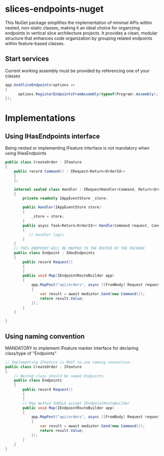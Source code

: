 # slices-endpoints-nuget
This NuGet package simplifies the implementation of minimal APIs within nested, non-static classes, making it an ideal choice for organizing endpoints in vertical slice architecture projects. It provides a clean, modular structure that enhances code organization by grouping related endpoints within feature-based classes.

## Start services

Current working assembly must be provided by referencing one of your classes
```csharp
app.UseSliceEndpoints(options =>
{
      options.RegisterEndpointsFromAssembly(typeof(Program).Assembly);
});
```

# Implementations

## Using IHasEndpoints interface

Being nested or implementing IFeature interface is not mandatory when using IHasEndpoints

```csharp
public class CreateOrder : IFeature
{
    public record Command() : IRequest<Return<OrderId>>
    {
    };

    internal sealed class Handler : IRequestHandler<Command, Return<OrderId>>
    {
        private readonly IAppEventStore _store;

        public Handler(IAppEventStore store)
        {
            _store = store;
        }
        public async Task<Return<OrderId>> Handle(Command request, CancellationToken cancellationToken)
        {
           // Handler logic
        }
    }
    // THIS ENDPOINT WILL BE MAPPED TO THE ROUTER BY THE PACKAGE
    public class Endpoint : IHasEndpoints
    {
        public record Request()
        {
        }
        public void Map(IEndpointRouteBuilder app)
        {
            app.MapPost("api/orders", async ([FromBody] Request request, [FromServices] IMediator mediator) =>
            {
                var result = await mediator.Send(new Command());
                return result.Value;
            });
        }
    }

}
```

## Using naming convention

 MANDATORY to implement IFeature marker interface for declaring class/type of "Endpoints"

```csharp
// Implementing IFeature is MUST to use naming convention.
public class CreateOrder : IFeature
{
    // Nested class should be named Endpoints
    public class Endpoints
    {
        public record Request()
        {
        }
        // Map method SHOULD accept IEndpointRouteBuilder
        public void Map(IEndpointRouteBuilder app)
        {
            app.MapPost("api/orders", async ([FromBody] Request request, [FromServices] IMediator mediator) =>
            {
                var result = await mediator.Send(new Command());
                return result.Value;
            });
        }
    }
}

```
